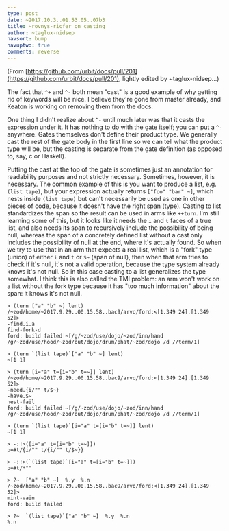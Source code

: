 ```yaml
---
type: post
date: ~2017.10.3..01.53.05..07b3
title: ~rovnys-ricfer on casting
author: ~taglux-nidsep
navsort: bump
navuptwo: true
comments: reverse
---
```


(From [https://github.com/urbit/docs/pull/201](https://github.com/urbit/docs/pull/201), lightly edited by ~taglux-nidsep...)

The fact that `^+` and `^-` both mean "cast" is a good example of why
getting rid of keywords will be nice. I believe they're gone from master
already, and Keaton is working on removing them from the docs.

One thing I didn't realize about `^-` until much later was that it casts the
expression under it. It has nothing to do with the gate itself; you can put
a `^-` anywhere. Gates themselves don't define their product type. We
generally cast the rest of the gate body in the first line so we can tell
what the product type will be, but the casting is separate from the gate
definition (as opposed to, say, c or Haskell).

Putting the cast at the top of the gate is sometimes just an annotation for
readability purposes and not strictly necessary. Sometimes, however, it is
necessary. The common example of this is you want to produce a list, e.g.
`(list tape)`, but your expression actually returns `["foo" "bar" ~]`,
which nests inside `(list tape)` but can't necessarily be used as one in
other pieces of code, because it doesn't have the right span (type).
Casting to list standardizes the span so the result can be used in arms
like `++turn`. I'm still learning some of this, but it looks like it needs
the `i` and `t` faces of a true list, and also needs its span to
recursively include the possibility of being null, whereas the span of a
concretely defined list without a cast only includes the possibility of
null at the end, where it's actually found. So when we try to use that in
an arm that expects a real list, which is a "fork" type (union) of either
`i` and `t` or `$~` (span of null), then when that arm tries to check if
it's null, it's not a valid operation, because the type system already
knows it's not null. So in this case casting to a list generalizes the type
somewhat. I think this is also called the TMI problem: an arm won't work on
a list without the fork type because it has "too much information" about
the span: it knows it's not null.

```
> (turn ["a" "b" ~] lent)
/~zod/home/~2017.9.29..00.15.58..bac9/arvo/ford:<[1.349 24].[1.349 52]>
-find.i.a
find-fork-d
ford: build failed ~[/g/~zod/use/dojo/~zod/inn/hand
/g/~zod/use/hood/~zod/out/dojo/drum/phat/~zod/dojo /d //term/1]

> (turn `(list tape)`["a" "b" ~] lent)
~[1 1]

> (turn [i="a" t=[i="b" t=~]] lent)
/~zod/home/~2017.9.29..00.15.58..bac9/arvo/ford:<[1.349 24].[1.349 52]>
-need.{i/"" t/$~}
-have.$~
nest-fail
ford: build failed ~[/g/~zod/use/dojo/~zod/inn/hand
/g/~zod/use/hood/~zod/out/dojo/drum/phat/~zod/dojo /d //term/1]

> (turn `(list tape)`[i="a" t=[i="b" t=~]] lent)
~[1 1]

> -:!>([i="a" t=[i="b" t=~]])
p=#t/{i/"" t/{i/"" t/$~}}

> -:!>(`(list tape)`[i="a" t=[i="b" t=~]])
p=#t/*""

> ?~  ["a" "b" ~]  %.y  %.n
/~zod/home/~2017.9.29..00.15.58..bac9/arvo/ford:<[1.349 24].[1.349 52]>
mint-vain
ford: build failed

> ?~  `(list tape)`["a" "b" ~]  %.y  %.n
%.n
```